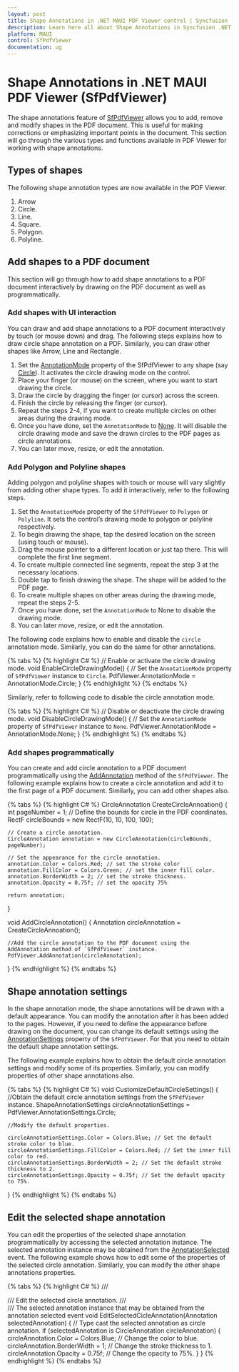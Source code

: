 ```yaml
---
layout: post
title: Shape Annotations in .NET MAUI PDF Viewer control | Syncfusion
description: Learn here all about Shape Annotations in Syncfusion .NET MAUI PDF Viewer (SfPdfViewer) control and its types.
platform: MAUI
control: SfPdfViewer
documentation: ug
---
```


# Shape Annotations in .NET MAUI PDF Viewer (SfPdfViewer)

The shape annotations feature of [SfPdfViewer](https://help.syncfusion.com/cr/maui/Syncfusion.Maui.PdfViewer.SfPdfViewer.html) allows you to add, remove and modify shapes in the PDF document. This is useful for making corrections or emphasizing important points in the document. This section will go through the various types and functions available in PDF Viewer for working with shape annotations.

## Types of shapes

The following shape annotation types are now available in the PDF Viewer.

1.	Arrow
2.	Circle.
3.	Line.
4.	Square.
5.	Polygon.
6.	Polyline.

## Add shapes to a PDF document

This section will go through how to add shape annotations to a PDF document interactively by drawing on the PDF document as well as programmatically.

### Add shapes with UI interaction

You can draw and add shape annotations to a PDF document interactively by touch (or mouse down) and drag. The following steps explains how to draw circle shape annotation on a PDF. Similarly, you can draw other shapes like Arrow, Line and Rectangle.  

1.	Set the [AnnotationMode](https://help.syncfusion.com/cr/maui/Syncfusion.Maui.PdfViewer.SfPdfViewer.html#Syncfusion_Maui_PdfViewer_SfPdfViewer_AnnotationMode) property of the SfPdfViewer to any shape (say [Circle](https://help.syncfusion.com/cr/maui/Syncfusion.Maui.PdfViewer.AnnotationMode.html#Syncfusion_Maui_PdfViewer_AnnotationMode_Circle)). It activates the circle drawing mode on the control.
2.	Place your finger (or mouse) on the screen, where you want to start drawing the circle.
3.	Draw the circle by dragging the finger (or cursor) across the screen.
4.	Finish the circle by releasing the finger (or cursor).
5.	Repeat the steps 2-4, if you want to create multiple circles on other areas during the drawing mode.
6.	Once you have done, set the `AnnotationMode` to [None](https://help.syncfusion.com/cr/maui/Syncfusion.Maui.PdfViewer.AnnotationMode.html#Syncfusion_Maui_PdfViewer_AnnotationMode_None). It will disable the circle drawing mode and save the drawn circles to the PDF pages as circle annotations. 
7.	You can later move, resize, or edit the annotation.

### Add Polygon and Polyline shapes

Adding polygon and polyline shapes with touch or mouse will vary slightly from adding other shape types. To add it interactively, refer to the following steps.

1.	Set the `AnnotationMode` property of the `SfPdfViewer` to `Polygon` or `Polyline`. It sets the control’s drawing mode to polygon or polyline respectively.
2.	To begin drawing the shape, tap the desired location on the screen (using touch or mouse).
3.	Drag the mouse pointer to a different location or just tap there. This will complete the first line segment.
4.	To create multiple connected line segments, repeat the step 3 at the necessary locations.
5.	Double tap to finish drawing the shape. The shape will be added to the PDF page. 
6.	To create multiple shapes on other areas during the drawing mode, repeat the steps 2-5.
7.	Once you have done, set the `AnnotationMode` to None to disable the drawing mode.
8.	You can later move, resize, or edit the annotation.

The following code explains how to enable and disable the `circle` annotation mode. Similarly, you can do the same for other annotations.

{% tabs %}
{% highlight C# %}
// Enable or activate the circle drawing mode.
void EnableCircleDrawingMode()
{
    // Set the `AnnotationMode` property of `SfPdfViewer` instance to `Circle`.
    PdfViewer.AnnotationMode = AnnotationMode.Circle;
}
{% endhighlight %}
{% endtabs %}

Similarly, refer to following code to disable the circle annotation mode.

{% tabs %}
{% highlight C# %}
// Disable or deactivate the circle drawing mode.
void DisableCircleDrawingMode()
{
    // Set the `AnnotationMode` property of `SfPdfViewer` instance to `None`.
    PdfViewer.AnnotationMode = AnnotationMode.None;
}
{% endhighlight %}
{% endtabs %}

### Add shapes programmatically

You can create and add circle annotation to a PDF document programmatically using the [AddAnnotation](https://help.syncfusion.com/cr/maui/Syncfusion.Maui.PdfViewer.SfPdfViewer.html#Syncfusion_Maui_PdfViewer_SfPdfViewer_AddAnnotation_Syncfusion_Maui_PdfViewer_Annotation_) method of the `SfPdfViewer`. The following example explains how to create a circle annotation and add it to the first page of a PDF document. Similarly, you can add other shapes also.

{% tabs %}
{% highlight C# %}
CircleAnnotation CreateCircleAnnoation()
{
    int pageNumber = 1;
    // Define the bounds for circle in the PDF coordinates.
    RectF circleBounds = new RectF(10, 10, 100, 100); 

    // Create a circle annotation.
    CircleAnnotation annotation = new CircleAnnotation(circleBounds, pageNumber);
    
    // Set the appearance for the circle annotation.
    annotation.Color = Colors.Red; // set the stroke color
    annotation.FillColor = Colors.Green; // set the inner fill color.
    annotation.BorderWidth = 2; // set the stroke thickness.
    annotation.Opacity = 0.75f; // set the opacity 75%

    return annotation;
}

void AddCircleAnnotation()
{
    Annotation circleAnnotation = CreateCircleAnnoation();

    //Add the circle annotation to the PDF document using the AddAnnotation method of `SfPdfViewer` instance.
    PdfViewer.AddAnnotation(circleAnnotation);
}
{% endhighlight %}
{% endtabs %}

## Shape annotation settings

In the shape annotation mode, the shape annotations will be drawn with a default appearance. You can modify the annotation after it has been added to the pages. However, if you need to define the appearance before drawing on the document, you can change its default settings using the [AnnotationSettings](https://help.syncfusion.com/cr/maui/Syncfusion.Maui.PdfViewer.SfPdfViewer.html#Syncfusion_Maui_PdfViewer_SfPdfViewer_AnnotationSettings) property of the `SfPdfViewer`. For that you need to obtain the default shape annotation settings.

The following example explains how to obtain the default circle annotation settings and modify some of its properties. Similarly, you can modify properties of other shape annotations also.

{% tabs %}
{% highlight C# %}
void CustomizeDefaultCircleSettings()
{
    //Obtain the default circle annotation settings from the `SfPdfViewer` instance.
    ShapeAnnotationSettings circleAnnotationSettings = PdfViewer.AnnotationSettings.Circle;

    //Modify the default properties.

    circleAnnotationSettings.Color = Colors.Blue; // Set the default stroke color to blue.
    circleAnnotationSettings.FillColor = Colors.Red; // Set the inner fill color to red.
    circleAnnotationSettings.BorderWidth = 2; // Set the default stroke thickness to 2.
    circleAnnotationSettings.Opacity = 0.75f; // Set the default opacity to 75%.
}
{% endhighlight %}
{% endtabs %}

## Edit the selected shape annotation

You can edit the properties of the selected shape annotation programmatically by accessing the selected annotation instance. The selected annotation instance may be obtained from the [AnnotationSelected](https://help.syncfusion.com/cr/maui/Syncfusion.Maui.PdfViewer.SfPdfViewer.html#Syncfusion_Maui_PdfViewer_SfPdfViewer_AnnotationSelected) event. The following example shows how to edit some of the properties of the selected circle annotation. Similarly, you can modify the other shape annotations properties.

{% tabs %}
{% highlight C# %}
/// <summary>
/// Edit the selected circle annotation.
/// </summary>
/// <param name="selectedAnnotation">The selected annotation instance that may be obtained from the annotation selected event</param>
void EditSelectedCicleAnnotation(Annotation selectedAnnotation)
{
    // Type cast the selected annotation as circle annotation.
    if (selectedAnnotation is CircleAnnotation circleAnnotation)
    {
        circleAnnotation.Color = Colors.Blue; // Change the color to blue.
        circleAnnotation.BorderWidth = 1; // Change the stroke thickness to 1.
        circleAnnotation.Opacity = 0.75f; // Change the opacity to 75%.
    }
}
{% endhighlight %}
{% endtabs %}